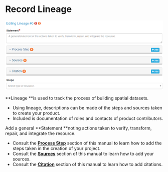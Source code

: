 # Record Lineage

![](/assets/Lineage_Window.png)

**Lineage **is used to track the process of building spatial datasets.

* Using lineage, descriptions can be made of the steps and sources taken to create your product.
* Included is documentation of roles and contacts of product contributors.

Add a general **Statement **noting actions taken to verify, transform, repair, and integrate the resource.

* Consult the [**Process Step**](/record/edit/distribution/process-step.md) section of this manual to learn how to add the steps taken in the creation of your project.
* Consult the [**Sources**](/record/edit/distribution/sources.md) section of this manual to learn how to add your sources.
* Consult the [**Citation**](/record/edit/distribution/citation.md) section of this manual to learn how to add citations.



